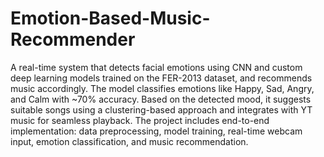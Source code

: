 # Emotion-Based-Music-Recommender

A real-time system that detects facial emotions using CNN and custom deep learning models trained on the FER-2013 dataset, and recommends music accordingly. The model classifies emotions like Happy, Sad, Angry, and Calm with ~70% accuracy. Based on the detected mood, it suggests suitable songs using a clustering-based approach and integrates with YT music for seamless playback. The project includes end-to-end implementation: data preprocessing, model training, real-time webcam input, emotion classification, and music recommendation.
